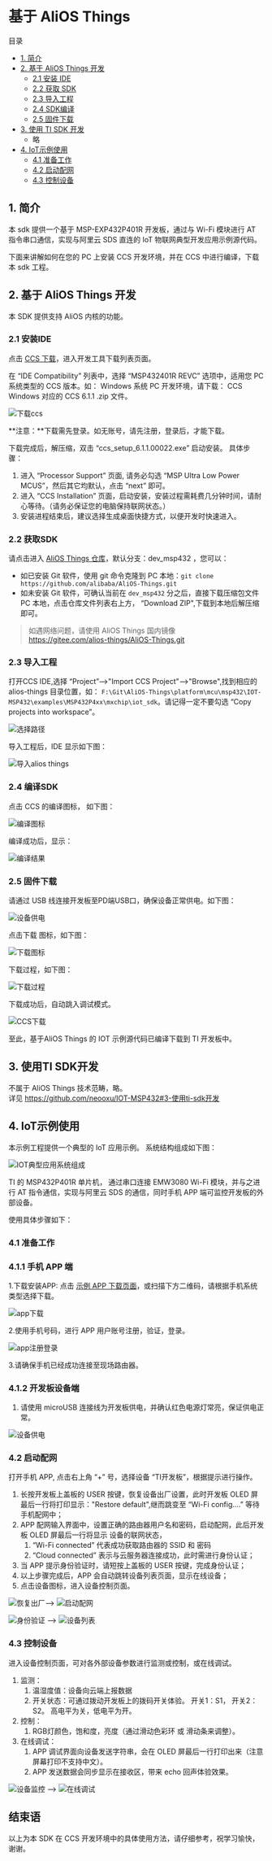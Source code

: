 # 基于 AliOS Things 
目录

* [1. 简介](#1-简介)
* [2. 基于 AliOS Things 开发](#2-使用alios-things-sdk开发)
   * [2.1 安装 IDE](#21-安装ide)
   * [2.2 获取 SDK](#22-获取sdk) 
   * [2.3 导入工程](#23-导入工程)
   * [2.4 SDK编译](#24-sdk编译)
   * [2.5 固件下载](#25-固件下载) 
* [3. 使用 TI SDK 开发](#3-使用ti-sdk开发)
   * 略
* [4. IoT示例使用](#4-iot示例使用)
     * [4.1 准备工作](#41-准备工作)
     * [4.2 启动配网](#42-启动配网)
     * [4.3 控制设备](#43-控制设备)


## 1. 简介
本 sdk 提供一个基于 MSP-EXP432P401R 开发板，通过与 Wi-Fi 模块进行 AT 指令串口通信，实现与阿里云 SDS 直连的 IoT 物联网典型开发应用示例源代码。

下面来讲解如何在您的 PC 上安装 CCS 开发环境，并在 CCS 中进行编译，下载本 sdk 工程。 



## 2. 基于 AliOS Things 开发

本 SDK 提供支持 AliOS 内核的功能。

### 2.1 安装IDE
点击 [CCS 下载](http://processors.wiki.ti.com/index.php/XMS432_Support#Software_Compatibility)，进入开发工具下载列表页面。

在 “IDE Compatibility” 列表中，选择 “MSP432401R REVC” 选项中，适用您 PC 系统类型的 CCS 版本。如： Windows 系统 PC 开发环境，请下载： CCS Windows 对应的 CCS 6.1.1 .zip 文件。


![下载ccs](https://github.com/neooxu/IOT-MSP432/blob/master/image/download_ccs.png)


**注意：**下载需先登录。如无账号，请先注册，登录后，才能下载。

下载完成后，解压缩，双击 “ccs_setup_6.1.1.00022.exe” 启动安装。 具体步骤：

1. 进入 “Processor Support” 页面, 请务必勾选 “MSP Ultra Low Power MCUS”，然后其它均默认，点击 “next” 即可。
2. 进入 “CCS Installation” 页面，启动安装，安装过程需耗费几分钟时间，请耐心等待。（请务必保证您的电脑保持联网状态。） 
3. 安装进程结束后，建议选择生成桌面快捷方式，以便开发时快速进入。



### 2.2 获取SDK
请点击进入 [AliOS Things 仓库](https://github.com/alibaba/AliOS-Things/tree/dev_msp432)，默认分支：dev_msp432 ，您可以：

* 如已安装 Git 软件，使用 git 命令克隆到 PC 本地：`git clone https://github.com/alibaba/AliOS-Things.git`
* 如未安装 Git 软件，可确认当前在 `dev_msp432` 分之后，直接下载压缩包文件 PC 本地，点击仓库文件列表右上方， “Download ZIP",下载到本地后解压缩即可。

> 如遇网络问题，请使用 AliOS Things 国内镜像  
> https://gitee.com/alios-things/AliOS-Things.git



### 2.3 导入工程

打开CCS IDE,选择 “Project”-->"Import CCS Project"-->"Browse",找到相应的alios-things 目录位置，如： `F:\Git\AliOS-Things\platform\mcu\msp432\IOT-MSP432\examples\MSP432P4xx\mxchip\iot_sdk`。请记得一定不要勾选 “Copy projects into workspace”。

![选择路径](https://github.com/neooxu/IOT-MSP432/blob/master/image/choose_project.png)

导入工程后，IDE 显示如下图：

![导入alios things](https://github.com/neooxu/IOT-MSP432/blob/master/image/import_alios.png)


### 2.4 编译SDK
点击 CCS 的编译图标， 如下图：

![编译图标](https://github.com/neooxu/IOT-MSP432/blob/master/image/compiler.png)


编译成功后，显示：

![编译结果](https://github.com/neooxu/IOT-MSP432/blob/master/image/alios_compile.png) 


### 2.5 固件下载

请通过 USB 线连接开发板至PD端USB口，确保设备正常供电。如下图：

![设备供电](https://github.com/neooxu/IOT-MSP432/blob/master/image/device_power_on.png) 

点击下载 图标，如下图：

![下载图标](https://github.com/neooxu/IOT-MSP432/blob/master/image/download.png)


下载过程，如下图：

![下载过程](https://github.com/neooxu/IOT-MSP432/blob/master/image/alios_download.png)


下载成功后，自动跳入调试模式。

![CCS下载](https://github.com/neooxu/IOT-MSP432/blob/master/image/alios_debug.png) 

至此，基于AliOS Things 的 IOT 示例源代码已编译下载到 TI 开发板中。



## 3. 使用TI SDK开发

不属于 AliOS Things 技术范畴，略。  
详见 https://github.com/neooxu/IOT-MSP432#3-使用ti-sdk开发

## 4. IoT示例使用

本示例工程提供一个典型的 IoT 应用示例。 系统结构组成如下图：

![IOT典型应用系统组成](https://github.com/neooxu/IOT-MSP432/blob/master/image/demo_frame.png)

TI 的 MSP432P401R 单片机， 通过串口连接 EMW3080 Wi-Fi 模块，并与之进行 AT 指令通信，实现与阿里云 SDS 的通信，同时手机 APP 端可监控开发板的外部设备。

使用具体步骤如下：


### 4.1 准备工作

### 4.1.1 手机 APP 端

1.下载安装APP: 点击 [示例 APP 下载页面](https://www.pgyer.com/TIAnd)，或扫描下方二维码，请根据手机系统类型选择下载。

![app下载](https://github.com/neooxu/IOT-MSP432/blob/master/image/app_address.png)  

2.使用手机号码，进行 APP 用户账号注册，验证，登录。

![app注册登录](https://github.com/neooxu/IOT-MSP432/blob/master/image/app_userid.png)

3.请确保手机已经成功连接至现场路由器。




### 4.1.2 开发板设备端

1. 请使用 microUSB 连接线为开发板供电，并确认红色电源灯常亮，保证供电正常。

![设备供电](https://github.com/neooxu/IOT-MSP432/blob/master/image/device_power_on.png) 


### 4.2 启动配网
打开手机 APP, 点击右上角 “+” 号，选择设备 “TI开发板”，根据提示进行操作。

1. 长按开发板上盖板的 USER 按键，恢复设备出厂设置，此时开发板 OLED 屏最后一行将打印显示："Restore default",继而跳变至 “Wi-Fi config....” 等待手机配网中；
2. APP 配网输入界面中，设置正确的路由器用户名和密码，启动配网，此后开发板 OLED 屏最后一行将显示 设备的联网状态，
    1.  “Wi-Fi connected” 代表成功获取路由器的 SSID 和 密码
    2.  “Cloud connected” 表示与云服务器连接成功，此时需进行身份认证；
3. 当 APP 提示身份验证时，请短按上盖板的 USER 按键，完成身份认证；
4. 以上步骤完成后，APP 会自动跳转设备列表页面，显示在线设备；
5. 点击设备图标，进入设备控制页面。

![恢复出厂](https://github.com/neooxu/IOT-MSP432/blob/master/image/reset_device.png)——> ![启动配网](https://github.com/neooxu/IOT-MSP432/blob/master/image/net_config.png)

![身份验证](https://github.com/neooxu/IOT-MSP432/blob/master/image/id_ensure.png)  ——> ![设备列表](https://github.com/neooxu/IOT-MSP432/blob/master/image/device_list.png)



### 4.3 控制设备
进入设备控制页面，可对各外部设备参数进行监测或控制，或在线调试。

1. 监测：
   1. 温湿度值：设备向云端上报数据
   2. 开关状态：可通过拨动开发板上的拨码开关体验。 开关1：S1， 开关2： S2。 高电平为关，低电平为开。
2. 控制：
   1. RGB灯颜色，饱和度，亮度（通过滑动色彩环 或 滑动条来调整）。
3. 在线调试：
   1. APP 调试界面向设备发送字符串，会在 OLED 屏最后一行打印出来（注意屏幕打印不支持中文）。
   2. APP 发送数据会同步显示在接收区，带来 echo 回声体验效果。


![设备监控](https://github.com/neooxu/IOT-MSP432/blob/master/image/device_control.png) ——>  ![在线调试](https://github.com/neooxu/IOT-MSP432/blob/master/image/app_debug.png)


## 结束语

以上为本 SDK 在 CCS 开发环境中的具体使用方法，请仔细参考，祝学习愉快，谢谢。
  





